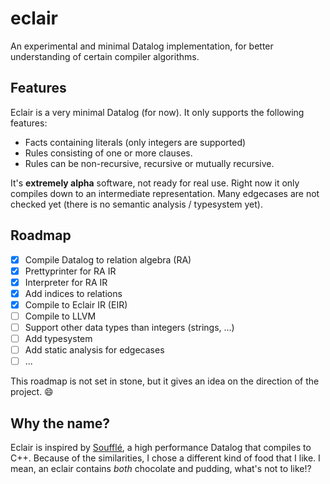 # eclair

An experimental and minimal Datalog implementation, for better understanding of
certain compiler algorithms.

## Features

Eclair is a very minimal Datalog (for now). It only supports the following features:

- Facts containing literals (only integers are supported)
- Rules consisting of one or more clauses.
- Rules can be non-recursive, recursive or mutually recursive.

It's **extremely alpha** software, not ready for real use. Right now it only
compiles down to an intermediate representation.
Many edgecases are not checked yet (there is no semantic analysis / typesystem
yet).

## Roadmap

- [x] Compile Datalog to relation algebra (RA)
- [x] Prettyprinter for RA IR
- [x] Interpreter for RA IR
- [x] Add indices to relations
- [x] Compile to Eclair IR (EIR)
- [ ] Compile to LLVM
- [ ] Support other data types than integers (strings, ...)
- [ ] Add typesystem
- [ ] Add static analysis for edgecases
- [ ] ...

This roadmap is not set in stone, but it gives an idea on the direction of the
project. :smile:

## Why the name?

Eclair is inspired by [Soufflé](https://souffle-lang.github.io/), a high
performance Datalog that compiles to C++. Because of the similarities, I chose a
different kind of food that I like. I mean, an eclair contains *both* chocolate and
pudding, what's not to like!?

